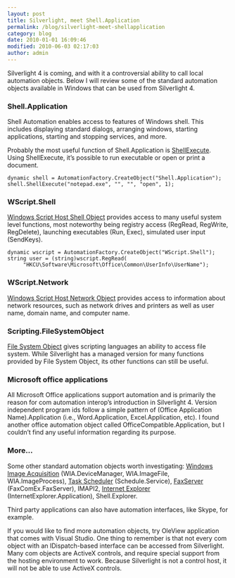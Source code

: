 ```yaml
---
layout: post
title: Silverlight, meet Shell.Application
permalink: /blog/silverlight-meet-shellapplication
category: blog
date: 2010-01-01 16:09:46
modified: 2010-06-03 02:17:03
author: admin
---
```


Silverlight 4 is coming, and with it a controversial ability to call local
automation objects. Below I will review some of the standard automation
objects available in Windows that can be used from Silverlight 4.

### Shell.Application

Shell Automation enables access to features of Windows shell. This includes
displaying standard dialogs, arranging windows, starting applications, starting
and stopping services, and more.

Probably the most useful function of Shell.Application is 
<a href="http://msdn.microsoft.com/en-us/library/bb774148(VS.85).aspx">ShellExecute</a>.
Using ShellExecute, it’s possible to run executable or open or print a document.

    dynamic shell = AutomationFactory.CreateObject("Shell.Application");
    shell.ShellExecute("notepad.exe", "", "", "open", 1);

<!-- more -->

### WScript.Shell

<a href="http://msdn.microsoft.com/en-us/library/ahcz2kh6(VS.85).aspx">Windows Script Host Shell Object</a>
provides access to many useful system level functions, most noteworthy being
registry access (RegRead, RegWrite, RegDelete), launching executables (Run, Exec),
simulated user input (SendKeys).

    dynamic wscript = AutomationFactory.CreateObject("WScript.Shell");
    string user = (string)wscript.RegRead(
         "HKCU\Software\Microsoft\Office\Common\UserInfo\UserName");

### WScript.Network

<a href="http://msdn.microsoft.com/en-us/library/907chf30(VS.85).aspx">Windows Script Host Network Object</a>
provides access to information about network resources, such as network drives
and printers as well as user name, domain name, and computer name.

### Scripting.FileSystemObject

<a href="http://msdn.microsoft.com/en-us/library/d6dw7aeh(VS.85).aspx">File System Object</a>
gives scripting languages an ability to access file system. While Silverlight
has a managed version for many functions provided by File System Object, its other
functions can still be useful.

### Microsoft office applications

All Microsoft Office applications support automation and is primarily the reason
for com automation interop’s introduction in Silverlight 4. Version independent
program ids follow a simple pattern of (Office Application Name).Application
(i.e., Word.Application, Excel.Application, etc). I found another office automation
object called OfficeCompatible.Application, but I couldn’t find any useful
information regarding its purpose.

### More…

Some other standard automation objects worth investigating:
<a href="http://msdn.microsoft.com/en-us/library/ms630827(VS.85).aspx">Windows
Image Acquisition</a> (WIA.DeviceManager, WIA.ImageFile, WIA.ImageProcess),
<a href="http://msdn.microsoft.com/en-us/library/aa384006(VS.85).aspx">Task
Scheduler</a> (Schedule.Service), <a href="http://msdn.microsoft.com/en-us/library/ms690288(VS.85).aspx">FaxServer</a>
(FaxComEx.FaxServer), IMAPI2, <a href="http://msdn.microsoft.com/en-us/library/aa752084(VS.85).aspx">Internet Explorer</a>
(InternetExplorer.Application), Shell.Explorer.

Third party applications can also have automation interfaces, like Skype,
for example.

If you would like to find more automation objects, try OleView application
that comes with Visual Studio. One thing to remember is that not every com
object with an IDispatch-based interface can be accessed from Silverlight.
Many com objects are ActiveX controls, and require special support from the
hosting environment to work. Because Silverlight is not a control host, it
will not be able to use ActiveX controls.
